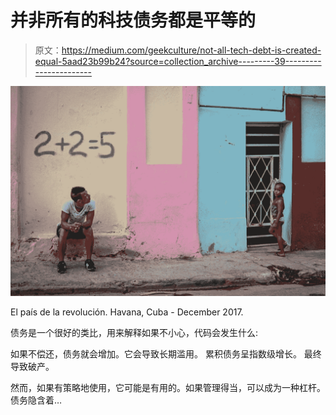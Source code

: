 # 并非所有的科技债务都是平等的

> 原文：<https://medium.com/geekculture/not-all-tech-debt-is-created-equal-5aad23b99b24?source=collection_archive---------39----------------------->

![](img/693741b48bb915ba09854004dd7da730.png)

El país de la revolución. Havana, Cuba - December 2017.

债务是一个很好的类比，用来解释如果不小心，代码会发生什么:

如果不偿还，债务就会增加。它会导致长期滥用。
累积债务呈指数级增长。
最终导致破产。

然而，如果有策略地使用，它可能是有用的。如果管理得当，可以成为一种杠杆。债务隐含着…